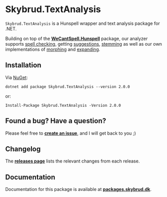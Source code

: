 # Skybrud.TextAnalysis

`Skybrud.TextAnalysis` is a Hunspell wrapper and text analysis package for .NET.

Building on top of the [**WeCantSpell.Hunspell**](https://github.com/aarondandy/WeCantSpell.Hunspell) package, our analyzer supports [spell checking](https://packages.skybrud.dk/skybrud.textanalysis/docs/v2.0/spell-checking/), getting [suggestions](https://packages.skybrud.dk/skybrud.textanalysis/docs/v2.0/suggestions/), [stemming](https://packages.skybrud.dk/skybrud.textanalysis/docs/v2.0/stemming/) as well as our own implementations of 
[morphing](https://packages.skybrud.dk/skybrud.textanalysis/docs/v2.0/morphing/) and [expanding](https://packages.skybrud.dk/skybrud.textanalysis/docs/v2.0/expanding/).


## Installation

Via <a href="https://www.nuget.org/packages/Skybrud.TextAnalysis/2.0.0" target="_blank">NuGet</a>:

```
dotnet add package Skybrud.TextAnalysis --version 2.0.0
```

or:

```
Install-Package Skybrud.TextAnalysis -Version 2.0.0
```



## Found a bug? Have a question?

Please feel free to [**create an issue**][Issues], and I will get back to you ;)



## Changelog

The [**releases page**][GitHubReleases] lists the relevant changes from each release.



## Documentation

Documentation for this package is available at [**packages.skybrud.dk**][Documentation].

   
[NuGetPackage]: https://www.nuget.org/packages/Skybrud.TextAnalysis
[GitHubRelease]: https://github.com/skybrud/Skybrud.TextAnalysis/releases/latest
[GitHubReleases]: https://github.com/skybrud/Skybrud.TextAnalysis/releases
[Changelog]: https://github.com/skybrud/Skybrud.TextAnalysis/releases
[Issues]: https://github.com/skybrud/Skybrud.TextAnalysis/issues
[Documentation]: https://packages.skybrud.dk/skybrud.textanalysis/docs/
